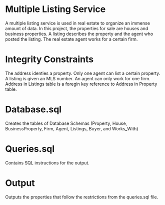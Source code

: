 # Multiple Listing Service 
A multiple listing service is used in real estate to organize an immense amount of data.
In this project, the properties for sale are houses and business properties. A listing 
describes the property and the agent who posted the listing. The real estate agent works
for a certain firm.

# Integrity Constraints
The address identies a property. Only one agent can list a certain property.
A listing is given an MLS number. An agent can only work for one firm.
Address in Listings table is a foregin key reference to Address in Property table.

# Database.sql
Creates the tables of Database Schemas (Property, House, BusinessProperty, Firm, Agent, Listings, Buyer, and Works_With)

# Queries.sql
Contains SQL instructions for the output.

# Output
Outputs the properties that follow the restrictions from the queries.sql file.
